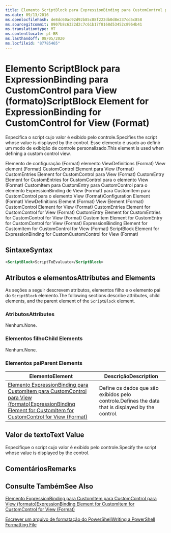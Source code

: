 ```yaml
---
title: Elemento ScriptBlock para ExpressionBinding para CustomControl para View (Format) | Microsoft Docs
ms.date: 09/13/2016
ms.openlocfilehash: de8dc60ac92d92b85c88f222db0d8e237cd5c858
ms.sourcegitcommit: 0907b8c6322d2c7c61b17f8168d53452c8964b41
ms.translationtype: MT
ms.contentlocale: pt-BR
ms.lasthandoff: 08/05/2020
ms.locfileid: "87785465"
---
```

# <a name="scriptblock-element-for-expressionbinding-for-customcontrol-for-view-format"></a><span data-ttu-id="bc4d7-102">Elemento ScriptBlock para ExpressionBinding para CustomControl para View (formato)</span><span class="sxs-lookup"><span data-stu-id="bc4d7-102">ScriptBlock Element for ExpressionBinding for CustomControl for View (Format)</span></span>

<span data-ttu-id="bc4d7-103">Especifica o script cujo valor é exibido pelo controle.</span><span class="sxs-lookup"><span data-stu-id="bc4d7-103">Specifies the script whose value is displayed by the control.</span></span> <span data-ttu-id="bc4d7-104">Esse elemento é usado ao definir um modo de exibição de controle personalizado.</span><span class="sxs-lookup"><span data-stu-id="bc4d7-104">This element is used when defining a custom control view.</span></span>

<span data-ttu-id="bc4d7-105">Elemento de configuração (Format) elemento ViewDefinitions (Format) View element (Format) CustomControl Element para View (Format) CustomEntries Element for CustomControl para View (Format) CustomEntry Element for CustomEntries for CustomControl para o elemento View (Format) CustomItem para CustomEntry para CustomControl para o elemento ExpressionBinding de View (Format) para CustomItem para CustomControl para o elemento View (Format)</span><span class="sxs-lookup"><span data-stu-id="bc4d7-105">Configuration Element (Format) ViewDefinitions Element (Format) View Element (Format) CustomControl Element for View (Format) CustomEntries Element for CustomControl for View (Format) CustomEntry Element for CustomEntries for CustomControl for View (Format) CustomItem Element for CustomEntry for CustomControl for View (Format) ExpressionBinding Element for CustomItem for CustomControl for View (Format) ScriptBlock Element for ExpressionBinding for CustomCustomControl for View (Format)</span></span>

## <a name="syntax"></a><span data-ttu-id="bc4d7-106">Sintaxe</span><span class="sxs-lookup"><span data-stu-id="bc4d7-106">Syntax</span></span>

```xml
<ScriptBlock>ScriptToEvaluate</ScriptBlock>
```

## <a name="attributes-and-elements"></a><span data-ttu-id="bc4d7-107">Atributos e elementos</span><span class="sxs-lookup"><span data-stu-id="bc4d7-107">Attributes and Elements</span></span>

<span data-ttu-id="bc4d7-108">As seções a seguir descrevem atributos, elementos filho e o elemento pai do `ScriptBlock` elemento.</span><span class="sxs-lookup"><span data-stu-id="bc4d7-108">The following sections describe attributes, child elements, and the parent element of the `ScriptBlock` element.</span></span>

### <a name="attributes"></a><span data-ttu-id="bc4d7-109">Atributos</span><span class="sxs-lookup"><span data-stu-id="bc4d7-109">Attributes</span></span>

<span data-ttu-id="bc4d7-110">Nenhum.</span><span class="sxs-lookup"><span data-stu-id="bc4d7-110">None.</span></span>

### <a name="child-elements"></a><span data-ttu-id="bc4d7-111">Elementos filho</span><span class="sxs-lookup"><span data-stu-id="bc4d7-111">Child Elements</span></span>

<span data-ttu-id="bc4d7-112">Nenhum.</span><span class="sxs-lookup"><span data-stu-id="bc4d7-112">None.</span></span>

### <a name="parent-elements"></a><span data-ttu-id="bc4d7-113">Elementos pai</span><span class="sxs-lookup"><span data-stu-id="bc4d7-113">Parent Elements</span></span>

|<span data-ttu-id="bc4d7-114">Elemento</span><span class="sxs-lookup"><span data-stu-id="bc4d7-114">Element</span></span>|<span data-ttu-id="bc4d7-115">Descrição</span><span class="sxs-lookup"><span data-stu-id="bc4d7-115">Description</span></span>|
|-------------|-----------------|
|[<span data-ttu-id="bc4d7-116">Elemento ExpressionBinding para CustomItem para CustomControl para View (formato)</span><span class="sxs-lookup"><span data-stu-id="bc4d7-116">ExpressionBinding Element for CustomItem for CustomControl for View (Format)</span></span>](./expressionbinding-element-for-customitem-for-customcontrol-for-view-format.md)|<span data-ttu-id="bc4d7-117">Define os dados que são exibidos pelo controle.</span><span class="sxs-lookup"><span data-stu-id="bc4d7-117">Defines the data that is displayed by the control.</span></span>|

## <a name="text-value"></a><span data-ttu-id="bc4d7-118">Valor de texto</span><span class="sxs-lookup"><span data-stu-id="bc4d7-118">Text Value</span></span>

<span data-ttu-id="bc4d7-119">Especifique o script cujo valor é exibido pelo controle.</span><span class="sxs-lookup"><span data-stu-id="bc4d7-119">Specify the script whose value is displayed by the control.</span></span>

## <a name="remarks"></a><span data-ttu-id="bc4d7-120">Comentários</span><span class="sxs-lookup"><span data-stu-id="bc4d7-120">Remarks</span></span>

## <a name="see-also"></a><span data-ttu-id="bc4d7-121">Consulte Também</span><span class="sxs-lookup"><span data-stu-id="bc4d7-121">See Also</span></span>

[<span data-ttu-id="bc4d7-122">Elemento ExpressionBinding para CustomItem para CustomControl para View (formato)</span><span class="sxs-lookup"><span data-stu-id="bc4d7-122">ExpressionBinding Element for CustomItem for CustomControl for View (Format)</span></span>](./expressionbinding-element-for-customitem-for-customcontrol-for-view-format.md)

[<span data-ttu-id="bc4d7-123">Escrever um arquivo de formatação do PowerShell</span><span class="sxs-lookup"><span data-stu-id="bc4d7-123">Writing a PowerShell Formatting File</span></span>](./writing-a-powershell-formatting-file.md)
